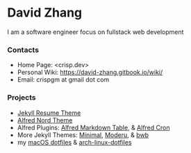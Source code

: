 # David Zhang

I am a software engineer focus on fullstack web development

### Contacts

- Home Page: <crisp.dev>
- Personal Wiki: <https://david-zhang.gitbook.io/wiki/>
- Email: crispgm at gmail dot com

### Projects

- [Jekyll Resume Theme](https://github.com/crispgm/resume)
- [Alfred Nord Theme](https://github.com/crispgm/alfred-nord)
- Alfred Plugins: [Alfred Markdown Table](https://github.com/crispgm/alfred-markdown-table), & [Alfred Cron](https://github.com/crispgm/alfred-cron)
- More Jekyll Themes: [Minimal](https://github.com/crispgm/minimal), [Moderu](https://github.com/crispgm/moderu), & [bwb](https://github.com/crispgm/black-white-blue)
- my [macOS dotfiles](https://github.com/crispgm/dotfiles) & [arch-linux-dotfiles](https://github.com/crispgm/arch-linux-dotfiles)
